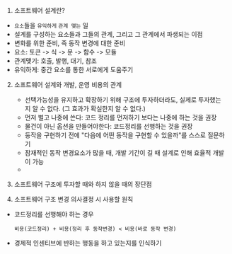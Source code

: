 1. 소프트웨어 설계란?

- `요소`들을 `유익하게` `관계 맺는` 일
- 설계를 구성하는 요소들과 그들의 관계, 그리고 그 관계에서 파생되는 이점
- 변화를 위한 준비, 즉 동작 변경에 대한 준비
- 요소: 토큰 -> 식 -> 문 -> 함수 -> 모듈
- 관계맺기: 호출, 발행, 대기, 참조
- 유익하게: 중간 요소를 통한 서로에게 도움주기

2. 소프트웨어 설계와 개발, 운영 비용의 관계

   - 선택가능성을 유지하고 확장하기 위해 구조에 투자하더라도, 실제로 투자했는지 알 수 없다. (그 효과가 확실한지 알 수 없다.)
   - 먼저 벌고 나중에 쓴다: 코드 정리를 먼저하기 보다는 나중에 하는 것을 권장
   - 물건이 아닌 옵션을 만들어야한다: 코드정리를 선행하는 것을 권장
   - 둥작을 구현하기 전에 "다음에 어떤 동작을 구현할 수 있을까"를 스스로 질문하기
   - 잠재적인 동작 변경요소가 많을 때, 개발 기간이 길 때 설계로 인해 효율적 개발이 가능
   -

3. 소프트웨어 구조에 투자할 때와 하지 않을 때의 장단점
4. 소프트웨어 구조 변경 의사결정 시 사용할 원칙

- 코드정리를 선행해야 하는 경우
  ```
  비용(코드정리) + 비용(정리 후 동작변경) < 비용(바로 동작 변경)
  ```
- 경제적 인센티브에 반하는 행동을 하고 있는지를 인식하기
